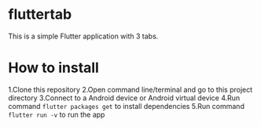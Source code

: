 # fluttertab

This is a simple Flutter application with 3 tabs.

# How to install
1.Clone this repository
2.Open command line/terminal and go to this project directory
3.Connect to a Android device or Android virtual device
4.Run command ```flutter packages get``` to install dependencies
5.Run command ```flutter run -v``` to run the app